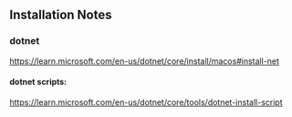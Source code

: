 ## Installation Notes

### dotnet
https://learn.microsoft.com/en-us/dotnet/core/install/macos#install-net

#### dotnet scripts:
https://learn.microsoft.com/en-us/dotnet/core/tools/dotnet-install-script


